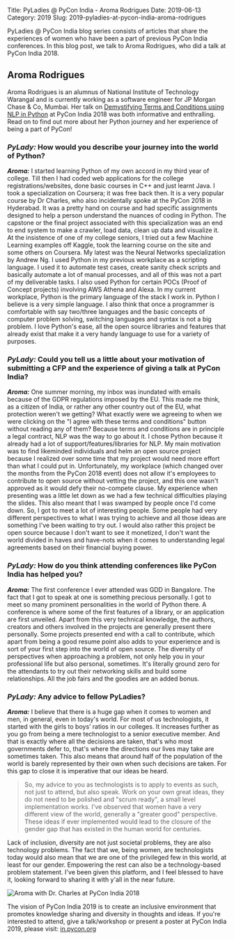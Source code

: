 Title: PyLadies @ PyCon India - Aroma Rodrigues
Date: 2019-06-13
Category: 2019
Slug: 2019-pyladies-at-pycon-india-aroma-rodrigues

PyLadies @ PyCon India blog series consists of articles that share the experiences of women who have been a part of previous PyCon India conferences. In this blog post, we talk to Aroma Rodrigues, who did a talk at PyCon India 2018.

<!-- PELICAN_END_SUMMARY -->

## Aroma Rodrigues

Aroma Rodrigues is an alumnus of National Institute of Technology Warangal and is currently working as a software engineer for JP Morgan Chase & Co, Mumbai. Her talk on [Demystifying Terms and Conditions using NLP in Python](https://www.youtube.com/embed/j4vhSWgsa6Q) at PyCon India 2018 was both informative and enthralling. Read on to find out more about her Python journey and her experience of being a part of PyCon!


### _PyLady:_  How would you describe your journey into the world of Python?

**_Aroma:_**  I started learning Python of my own accord in my third year of college. Till then I had coded web applications for the college registrations/websites, done basic courses in C++ and just learnt Java. I took a specialization on Coursera; it was free back then. It is a very popular course by Dr Charles, who also incidentally spoke at the PyCon 2018 in Hyderabad. It was a pretty hand on course and had specific assignments designed to help a person understand the nuances of coding in Python. The capstone or the final project associated with this specialization was an end to end system to make a crawler, load data, clean up data and visualize it. At the insistence of one of my college seniors, I tried out a few  Machine  Learning examples off Kaggle, took the learning course on the site and some others on Coursera. My latest was the Neural Networks specialization by Andrew Ng. I used Python in my previous workplace as a scripting language. I used it to automate test cases, create sanity check scripts and basically automate a lot of manual processes, and all of this was not a part of my deliverable tasks. I also used Python for certain POCs (Proof of Concept projects) involving AWS Athena and Alexa. In my current workplace, Python is the primary language of the stack I work in. Python I believe is a very simple language. I also think that once a programmer is comfortable with say two/three languages and the basic concepts of computer problem solving, switching languages and syntax is not a big problem. I love Python's ease, all the open source libraries and features that already exist that make it a very handy language to use for a variety of purposes.  

### _PyLady:_  Could you tell us a little about your motivation of submitting a CFP and the experience of giving a talk at PyCon India?

**_Aroma:_**  One summer morning, my inbox was inundated with emails because of the GDPR regulations imposed by the EU. This made me think, as a citizen of India, or rather any other country out of the EU, what protection weren't we getting? What exactly were we agreeing to when we were clicking on the "I agree with these terms and conditions" button without reading any of them? Because terms and conditions are in principle a legal contract, NLP was the way to go about it. I chose Python because it already had a lot of support/features/libraries for NLP. My main motivation was to find likeminded individuals and helm an open source project because I realized over some time that my project would need more effort than what I could put in. Unfortunately, my workplace (which changed over the months from the PyCon 2018 event) does not allow it's employees to contribute to open source without vetting the project, and this one wasn't approved as it would defy their no-compete clause. My experience when presenting was a little let down as we had a few technical difficulties playing the slides. This also meant that I was swamped by people once I'd come down. So, I got to meet a lot of interesting people. Some people had very different perspectives to what I was trying to achieve and all those ideas are something I've been waiting to try out. I would also rather this project be open source because I don't want to see it monetized, I don't want the world divided in haves and have-nots when it comes to understanding legal agreements based on their financial buying power.  

### _PyLady:_ How do you think attending conferences like PyCon India has helped you?

**_Aroma:_** The first conference I ever attended was GDD in Bangalore. The fact that I got to speak at one is something precious personally. I got to meet so many prominent personalities in the world of Python there. A conference is where some of the first features of a library, or an application are first unveiled. Apart from this very technical knowledge, the authors, creators and others involved in the projects are generally present there personally. Some projects presented end with a call to contribute, which apart from being a good resume point also adds to your experience and is sort of your first step into the world of open source. The diversity of perspectives when approaching a problem, not only help you in your professional life but also personal, sometimes. It's literally ground zero for the attendants to try out their networking skills and build some relationships. All the job fairs and the goodies are an added bonus.  

### _PyLady:_ Any advice to fellow PyLadies?

**_Aroma:_**  I believe that there is a huge gap when it comes to women and men, in general, even in today's world. For most of us technologists, it started with the girls to boys’ ratios in our colleges. It increases further as you go from being a mere technologist to a senior executive member. And that is exactly where all the decisions are taken, that's who most governments defer to, that's where the directions our lives may take are sometimes taken. This also means that around half of the population of the world is barely represented by their own when such decisions are taken. For this gap to close it is imperative that our ideas be heard. 
> So, my advice to you as technologists is to apply to events as such, not just to attend, but also speak. Work on your own great ideas, they do not need to be polished and "scrum ready", a small level implementation works. I've observed that women have a very different view of the world, generally a "greater good" perspective. These ideas if ever implemented would lead to the closure of the gender gap that has existed in the human world for centuries. 

Lack of inclusion, diversity are not just societal problems, they are also technology problems. The fact that we, being women, are technologists today would also mean that we are one of the privileged few in this world, at least for our gender. Empowering the rest can also be a technology-based problem statement. I've been given this platform, and I feel blessed to have it, looking forward to sharing it with y'all in the near future.

![Aroma with Dr. Charles at PyCon India 2018]({static}/images/pyladies_aroma.jpg)

The vision of PyCon India 2019 is to create an inclusive environment that promotes knowledge sharing and diversity in thoughts and ideas. If you're interested to attend, give a talk/workshop or present a poster at PyCon India 2019, please visit: [in.pycon.org](https://in.pycon.org/) 
